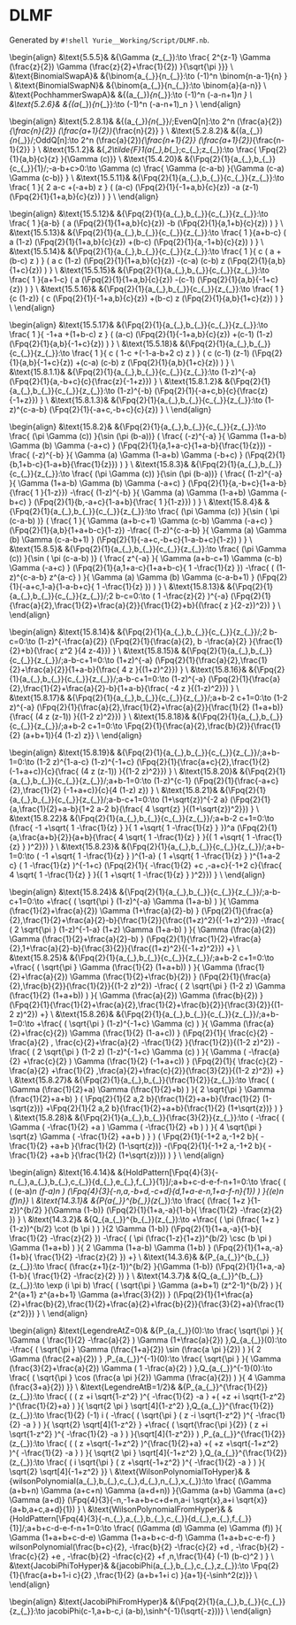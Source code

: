 # DLMF

Generated by `#!shell Yurie__Working/Script/DLMF.nb`. ${}$

\begin{align}
&\text{5.5.5}& &\{\Gamma (z_{\_}):\to \frac{
        2^{z-1}
        \Gamma (\frac{z}{2})
        \Gamma (\frac{z}{2}+\frac{1}{2})
}{\sqrt{\pi }}\}
\\
&\text{BinomialSwapA}& &\{\binom{a_{\_}}{n_{\_}}:\to
    (-1)^n
    \binom{n-a-1}{n}
\}
\\
&\text{BinomialSwapN}& &\{\binom{a_{\_}}{n_{\_}}:\to \binom{a}{a-n}\}
\\
&\text{PochhammerSwapA}& &\{(a_{\_})_{n_{\_}}:\to
    (-1)^n
    (-a-n+1)_n
\}
\\
&\text{5.2.6}& &\{(a_{\_})_{n_{\_}}:\to
    (-1)^n
    (-a-n+1)_n
\}
\\
\end{align}

\begin{align}
&\text{5.2.8.1}& &\{(a_{\_})_{n_{\_}}/;EvenQ[n]:\to
    2^n
    (\frac{a}{2})_{\frac{n}{2}}
    (\frac{a+1}{2})_{\frac{n}{2}}
\}
\\
&\text{5.2.8.2}& &\{(a_{\_})_{n_{\_}}/;OddQ[n]:\to
    2^n
    (\frac{a}{2})_{\frac{n+1}{2}}
    (\frac{a+1}{2})_{\frac{n-1}{2}}
\}
\\
&\text{15.1.2}& &\{\,_2\tilde{F}_1(a_{\_},b_{\_};c_{\_};z_{\_}):\to \frac{
        \Fpq{2}{1}{a,b}{c}{z}
}{\Gamma (c)}\}
\\
&\text{15.4.20}& &\{\Fpq{2}{1}{a_{\_},b_{\_}}{c_{\_}}{1}/;-a-b+c>0:\to
    \Gamma (c)
    \frac{
        \Gamma (c-a-b)
    }{\Gamma (c-a) \Gamma (c-b)}
\}
\\
&\text{15.5.11}& &\{\Fpq{2}{1}{a_{\_},b_{\_}}{c_{\_}}{z_{\_}}:\to
    \frac{
        1
    }{
        2 a-c
        +(-a+b) z
    }
    (
        (a-c)
        (\Fpq{2}{1}{-1+a,b}{c}{z})
        -a (z-1)
        (\Fpq{2}{1}{1+a,b}{c}{z})
    )
\}
\\
\end{align}

\begin{align}
&\text{15.5.12}& &\{\Fpq{2}{1}{a_{\_},b_{\_}}{c_{\_}}{z_{\_}}:\to
    \frac{
        1
    }{a-b}
    (
        a
        (\Fpq{2}{1}{1+a,b}{c}{z})
        -b
        (\Fpq{2}{1}{a,1+b}{c}{z})
    )
\}
\\
&\text{15.5.13}& &\{\Fpq{2}{1}{a_{\_},b_{\_}}{c_{\_}}{z_{\_}}:\to
    \frac{
        1
    }{a+b-c}
    (
        a (1-z)
        (\Fpq{2}{1}{1+a,b}{c}{z})
        +(b-c)
        (\Fpq{2}{1}{a,-1+b}{c}{z})
    )
\}
\\
&\text{15.5.14}& &\{\Fpq{2}{1}{a_{\_},b_{\_}}{c_{\_}}{z_{\_}}:\to
    \frac{
        1
    }{
        c
        (
            a
            +(b-c) z
        )
    }
    (
        a c (1-z)
        (\Fpq{2}{1}{1+a,b}{c}{z})
        -(c-a) (c-b) z
        (\Fpq{2}{1}{a,b}{1+c}{z})
    )
\}
\\
&\text{15.5.15}& &\{\Fpq{2}{1}{a_{\_},b_{\_}}{c_{\_}}{z_{\_}}:\to
    \frac{
        1
    }{a+1-c}
    (
        a
        (\Fpq{2}{1}{1+a,b}{c}{z})
        -(c-1)
        (\Fpq{2}{1}{a,b}{-1+c}{z})
    )
\}
\\
&\text{15.5.16}& &\{\Fpq{2}{1}{a_{\_},b_{\_}}{c_{\_}}{z_{\_}}:\to
    \frac{
        1
    }{c (1-z)}
    (
        c
        (\Fpq{2}{1}{-1+a,b}{c}{z})
        +(b-c) z
        (\Fpq{2}{1}{a,b}{1+c}{z})
    )
\}
\\
\end{align}

\begin{align}
&\text{15.5.17}& &\{\Fpq{2}{1}{a_{\_},b_{\_}}{c_{\_}}{z_{\_}}:\to
    \frac{
        1
    }{
        -1+a
        +(1+b-c) z
    }
    (
        (a-c)
        (\Fpq{2}{1}{-1+a,b}{c}{z})
        +(c-1) (1-z)
        (\Fpq{2}{1}{a,b}{-1+c}{z})
    )
\}
\\
&\text{15.5.18}& &\{\Fpq{2}{1}{a_{\_},b_{\_}}{c_{\_}}{z_{\_}}:\to
    \frac{
        1
    }{
        c
        (
            1-c
            +(-1-a-b+2 c)
            z
        )
    }
    (
        c (c-1) (z-1)
        (\Fpq{2}{1}{a,b}{-1+c}{z})
        +(c-a) (c-b) z
        (\Fpq{2}{1}{a,b}{1+c}{z})
    )
\}
\\
&\text{15.8.1.1}& &\{\Fpq{2}{1}{a_{\_},b_{\_}}{c_{\_}}{z_{\_}}:\to
    (1-z)^{-a}
    (\Fpq{2}{1}{a,-b+c}{c}{\frac{z}{-1+z}})
\}
\\
&\text{15.8.1.2}& &\{\Fpq{2}{1}{a_{\_},b_{\_}}{c_{\_}}{z_{\_}}:\to
    (1-z)^{-b}
    (\Fpq{2}{1}{-a+c,b}{c}{\frac{z}{-1+z}})
\}
\\
&\text{15.8.1.3}& &\{\Fpq{2}{1}{a_{\_},b_{\_}}{c_{\_}}{z_{\_}}:\to
    (1-z)^{c-a-b}
    (\Fpq{2}{1}{-a+c,-b+c}{c}{z})
\}
\\
\end{align}

\begin{align}
&\text{15.8.2}& &\{\Fpq{2}{1}{a_{\_},b_{\_}}{c_{\_}}{z_{\_}}:\to
    \frac{
        (\pi  \Gamma (c))
    }{\sin (\pi  (b-a))}
    (
        \frac{
            (-z)^{-a}
        }{
            \Gamma (1+a-b)
            \Gamma (b) \Gamma (-a+c)
        }
        (\Fpq{2}{1}{a,1+a-c}{1+a-b}{\frac{1}{z}})
        -\frac{
            (-z)^{-b}
        }{
            \Gamma (a)
            \Gamma (1-a+b)
            \Gamma (-b+c)
        }
        (\Fpq{2}{1}{b,1+b-c}{1-a+b}{\frac{1}{z}})
    )
\}
\\
&\text{15.8.3}& &\{\Fpq{2}{1}{a_{\_},b_{\_}}{c_{\_}}{z_{\_}}:\to
    \frac{
        (\pi  \Gamma (c))
    }{\sin (\pi  (b-a))}
    (
        \frac{
            (1-z)^{-a}
        }{
            \Gamma (1+a-b)
            \Gamma (b) \Gamma (-a+c)
        }
        (\Fpq{2}{1}{a,-b+c}{1+a-b}{\frac{
                    1
        }{1-z}})
        -\frac{
            (1-z)^{-b}
        }{
            \Gamma (a)
            \Gamma (1-a+b)
            \Gamma (-b+c)
        }
        (\Fpq{2}{1}{b,-a+c}{1-a+b}{\frac{
                    1
        }{1-z}})
    )
\}
\\
&\text{15.8.4}& &\{\Fpq{2}{1}{a_{\_},b_{\_}}{c_{\_}}{z_{\_}}:\to
    \frac{
        (\pi  \Gamma (c))
    }{\sin (
            \pi
            (c-a-b)
    )}
    (
        \frac{
            1
        }{
            \Gamma (a+b-c+1)
            \Gamma (c-b) \Gamma (-a+c)
        }
        (\Fpq{2}{1}{a,b}{1+a+b-c}{1-z})
        -\frac{
            (1-z)^{c-a-b}
        }{
            \Gamma (a) \Gamma (b)
            \Gamma (c-a-b+1)
        }
        (\Fpq{2}{1}{-a+c,-b+c}{1-a-b+c}{1-z})
    )
\}
\\
&\text{15.8.5}& &\{\Fpq{2}{1}{a_{\_},b_{\_}}{c_{\_}}{z_{\_}}:\to
    \frac{
        (\pi  \Gamma (c))
    }{\sin (
            \pi
            (c-a-b)
    )}
    (
        \frac{
            z^{-a}
        }{
            \Gamma (a+b-c+1)
            \Gamma (c-b) \Gamma (-a+c)
        }
        (\Fpq{2}{1}{a,1+a-c}{1+a+b-c}{
                1
                -\frac{1}{z}
        })
        -\frac{
            (
                (1-z)^{c-a-b}
                z^{a-c}
            )
        }{
            \Gamma (a) \Gamma (b)
            \Gamma (c-a-b+1)
        }
        (\Fpq{2}{1}{-a+c,1-a}{1-a-b+c}{
                1
                -\frac{1}{z}
        })
    )
\}
\\
&\text{15.8.13}& &\{\Fpq{2}{1}{a_{\_},b_{\_}}{c_{\_}}{z_{\_}}/;2 b-c=0:\to
    (
        1
        -\frac{z}{2}
    )^{-a}
    (\Fpq{2}{1}{\frac{a}{2},\frac{1}{2}+\frac{a}{2}}{\frac{1}{2}+b}{(\frac{
                    z
    }{2-z})^2})
\}
\\
\end{align}

\begin{align}
&\text{15.8.14}& &\{\Fpq{2}{1}{a_{\_},b_{\_}}{c_{\_}}{z_{\_}}/;2 b-c=0:\to
    (1-z)^{-\frac{a}{2}}
    (\Fpq{2}{1}{\frac{a}{2},
            b
            -\frac{a}{2}
        }{\frac{1}{2}+b}{\frac{
                z^2
    }{4 z-4}})
\}
\\
&\text{15.8.15}& &\{\Fpq{2}{1}{a_{\_},b_{\_}}{c_{\_}}{z_{\_}}/;a-b-c+1=0:\to
    (1+z)^{-a}
    (\Fpq{2}{1}{\frac{a}{2},\frac{1}{2}+\frac{a}{2}}{1+a-b}{\frac{
                4 z
    }{(1+z)^2}})
\}
\\
&\text{15.8.16}& &\{\Fpq{2}{1}{a_{\_},b_{\_}}{c_{\_}}{z_{\_}}/;a-b-c+1=0:\to
    (1-z)^{-a}
    (\Fpq{2}{1}{\frac{a}{2},\frac{1}{2}+\frac{a}{2}-b}{1+a-b}{\frac{
                -4 z
    }{(1-z)^2}})
\}
\\
&\text{15.8.17}& &\{\Fpq{2}{1}{a_{\_},b_{\_}}{c_{\_}}{z_{\_}}/;a+b-2 c+1=0:\to
    (1-2 z)^{-a}
    (\Fpq{2}{1}{\frac{a}{2},\frac{1}{2}+\frac{a}{2}}{\frac{1}{2} (1+a+b)}{\frac{
                (4 z (z-1))
    }{(1-2 z)^2}})
\}
\\
&\text{15.8.18}& &\{\Fpq{2}{1}{a_{\_},b_{\_}}{c_{\_}}{z_{\_}}/;a+b-2 c+1=0:\to \Fpq{2}{1}{\frac{a}{2},\frac{b}{2}}{\frac{1}{2} (a+b+1)}{4 (1-z) z}\}
\\
\end{align}

\begin{align}
&\text{15.8.19}& &\{\Fpq{2}{1}{a_{\_},b_{\_}}{c_{\_}}{z_{\_}}/;a+b-1=0:\to
    (1-2 z)^{1-a-c}
    (1-z)^{-1+c}
    (\Fpq{2}{1}{\frac{a+c}{2},\frac{1}{2} (-1+a+c)}{c}{\frac{
                (4 z (z-1))
    }{(1-2 z)^2}})
\}
\\
&\text{15.8.20}& &\{\Fpq{2}{1}{a_{\_},b_{\_}}{c_{\_}}{z_{\_}}/;a+b-1=0:\to
    (1-z)^{c-1}
    (\Fpq{2}{1}{\frac{-a+c}{2},\frac{1}{2} (-1+a+c)}{c}{4 (1-z) z})
\}
\\
&\text{15.8.21}& &\{\Fpq{2}{1}{a_{\_},b_{\_}}{c_{\_}}{z_{\_}}/;a-b-c+1=0:\to
    (1+\sqrt{z})^{-2 a}
    (\Fpq{2}{1}{a,\frac{1}{2}+a-b}{1+2 a-2 b}{\frac{
                4 \sqrt{z}
    }{(1+\sqrt{z})^2}})
\}
\\
&\text{15.8.22}& &\{\Fpq{2}{1}{a_{\_},b_{\_}}{c_{\_}}{z_{\_}}/;a+b-2 c+1=0:\to
    (\frac{
            -1
            +\sqrt{
                1
                -\frac{1}{z}
            }
        }{
            1
            +\sqrt{
                1
                -\frac{1}{z}
            }
    })^a
    (\Fpq{2}{1}{a,\frac{a+b}{2}}{a+b}{\frac{
                4
                \sqrt{
                    1
                    -\frac{1}{z}
                }
            }{(
                    1
                    +\sqrt{
                        1
                        -\frac{1}{z}
                    }
    )^2}})
\}
\\
&\text{15.8.23}& &\{\Fpq{2}{1}{a_{\_},b_{\_}}{c_{\_}}{z_{\_}}/;a+b-1=0:\to
    (
        -1
        +\sqrt{
            1
            -\frac{1}{z}
        }
    )^{1-a}
    (
        1
        +\sqrt{
            1
            -\frac{1}{z}
        }
    )^{1+a-2 c}
    (
        1
        -\frac{1}{z}
    )^{-1+c}
    (\Fpq{2}{1}{
            -\frac{1}{2}
            +c
        ,-a+c}{-1+2 c}{\frac{
                4
                \sqrt{
                    1
                    -\frac{1}{z}
                }
            }{(
                    1
                    +\sqrt{
                        1
                        -\frac{1}{z}
                    }
    )^2}})
\}
\\
\end{align}

\begin{align}
&\text{15.8.24}& &\{\Fpq{2}{1}{a_{\_},b_{\_}}{c_{\_}}{z_{\_}}/;a-b-c+1=0:\to
    +\frac{
        (
            \sqrt{\pi }
            (1-z)^{-a}
            \Gamma (1+a-b)
        )
    }{
        \Gamma (\frac{1}{2}+\frac{a}{2})
        \Gamma (1+\frac{a}{2}-b)
    }
    (\Fpq{2}{1}{\frac{a}{2},\frac{1}{2}+\frac{a}{2}-b}{\frac{1}{2}}{\frac{(1+z)^2}{(-1+z)^2}})
    -\frac{
        (
            2 \sqrt{\pi }
            (1-z)^{-1-a}
            (1+z)
            \Gamma (1+a-b)
        )
    }{
        \Gamma (\frac{a}{2})
        \Gamma (\frac{1}{2}+\frac{a}{2}-b)
    }
    (\Fpq{2}{1}{\frac{1}{2}+\frac{a}{2},1+\frac{a}{2}-b}{\frac{3}{2}}{\frac{(1+z)^2}{(-1+z)^2}})
+\}
\\
&\text{15.8.25}& &\{\Fpq{2}{1}{a_{\_},b_{\_}}{c_{\_}}{z_{\_}}/;a+b-2 c+1=0:\to
    +\frac{
        (
            \sqrt{\pi }
            \Gamma (\frac{1}{2} (1+a+b))
        )
    }{
        \Gamma (\frac{1}{2}+\frac{a}{2})
        \Gamma (\frac{1}{2}+\frac{b}{2})
    }
    (\Fpq{2}{1}{\frac{a}{2},\frac{b}{2}}{\frac{1}{2}}{(1-2 z)^2})
    -\frac{
        (
            2 \sqrt{\pi } (1-2 z)
            \Gamma (\frac{1}{2} (1+a+b))
        )
    }{
        \Gamma (\frac{a}{2})
        \Gamma (\frac{b}{2})
    }
    (\Fpq{2}{1}{\frac{1}{2}+\frac{a}{2},\frac{1}{2}+\frac{b}{2}}{\frac{3}{2}}{(1-2 z)^2})
+\}
\\
&\text{15.8.26}& &\{\Fpq{2}{1}{a_{\_},b_{\_}}{c_{\_}}{z_{\_}}/;a+b-1=0:\to
    +\frac{
        (
            \sqrt{\pi }
            (1-z)^{-1+c}
            \Gamma (c)
        )
    }{
        \Gamma (\frac{a}{2}+\frac{c}{2})
        \Gamma (\frac{1}{2} (1-a+c))
    }
    (\Fpq{2}{1}{
            \frac{c}{2}
            -\frac{a}{2}
            ,
            \frac{c}{2}+\frac{a}{2}
            -\frac{1}{2}
    }{\frac{1}{2}}{(1-2 z)^2})
    -\frac{
        (
            2 \sqrt{\pi } (1-2 z)
            (1-z)^{-1+c}
            \Gamma (c)
        )
    }{
        \Gamma (
            -\frac{a}{2}
            +\frac{c}{2}
        )
        \Gamma (\frac{1}{2} (-1+a+c))
    }
    (\Fpq{2}{1}{
            \frac{c}{2}
            -\frac{a}{2}
            +\frac{1}{2}
    ,\frac{a}{2}+\frac{c}{2}}{\frac{3}{2}}{(1-2 z)^2})
+\}
\\
&\text{15.8.27}& &\{\Fpq{2}{1}{a_{\_},b_{\_}}{\frac{1}{2}}{z_{\_}}:\to
    \frac{
        (
            \Gamma (\frac{1}{2}+a)
            \Gamma (\frac{1}{2}+b)
        )
    }{
        2 \sqrt{\pi }
        \Gamma (\frac{1}{2}+a+b)
    }
    (
        \Fpq{2}{1}{2 a,2 b}{\frac{1}{2}+a+b}{\frac{1}{2} (1-\sqrt{z})}
        +\Fpq{2}{1}{2 a,2 b}{\frac{1}{2}+a+b}{\frac{1}{2} (1+\sqrt{z})}
    )
\}
\\
&\text{15.8.28}& &\{\Fpq{2}{1}{a_{\_},b_{\_}}{\frac{3}{2}}{z_{\_}}:\to
    (
        -\frac{
            (
                \Gamma (
                    -\frac{1}{2}
                    +a
                )
                \Gamma (
                    -\frac{1}{2}
                    +b
                )
            )
        }{
            4 \sqrt{\pi } \sqrt{z}
            \Gamma (
                -\frac{1}{2}
                +a+b
            )
        }
    )
    (
        \Fpq{2}{1}{-1+2 a,-1+2 b}{
            -\frac{1}{2}
            +a+b
        }{\frac{1}{2} (1-\sqrt{z})}
        -(\Fpq{2}{1}{-1+2 a,-1+2 b}{
                -\frac{1}{2}
                +a+b
        }{\frac{1}{2} (1+\sqrt{z})})
    )
\}
\\
\end{align}

\begin{align}
&\text{16.4.14}& &\{HoldPattern[\Fpq{4}{3}{-n_{\_},a_{\_},b_{\_},c_{\_}}{d_{\_},e_{\_},f_{\_}}{1}]/;a+b+c-d-e-f-n+1=0:\to \frac{
        (
            (
                (e-a)_n
                (f-a)_n
            )
            (\Fpq{4}{3}{-n,a,-b+d,-c+d}{d,1+a-e-n,1+a-f-n}{1})
        )
}{(e)_n (f)_n}\}
\\
&\text{14.3.1}& &\{P_{a_{\_}}^{b_{\_}}(z_{\_}):\to
    \frac{
        (\frac{
                1+z
        }{1-z})^{b/2}
    }{\Gamma (1-b)}
    (\Fpq{2}{1}{1+a,-a}{1-b}{
            \frac{1}{2}
            -\frac{z}{2}
    })
\}
\\
&\text{14.3.2}& &\{Q_{a_{\_}}^{b_{\_}}(z_{\_}):\to
    +\frac{
        (
            \pi
            (\frac{
                    1+z
            }{1-z})^{b/2}
            \cot (b \pi )
        )
    }{2 \Gamma (1-b)}
    (\Fpq{2}{1}{1+a,-a}{1-b}{
            \frac{1}{2}
            -\frac{z}{2}
    })
    -\frac{
        (
            \pi
            (\frac{1-z}{1+z})^{b/2}
            \csc (b \pi ) \Gamma (1+a+b)
        )
    }{
        2
        \Gamma (1+a-b)
        \Gamma (1+b)
    }
    (\Fpq{2}{1}{1+a,-a}{1+b}{
            \frac{1}{2}
            -\frac{z}{2}
    })
+\}
\\
&\text{14.3.6}& &\{P_{a_{\_}}^{b_{\_}}(z_{\_}):\to
    \frac{
        (\frac{z+1}{z-1})^{b/2}
    }{\Gamma (1-b)}
    (\Fpq{2}{1}{1+a,-a}{1-b}{
            \frac{1}{2}
            -\frac{z}{2}
    })
\}
\\
&\text{14.3.7}& &\{Q_{a_{\_}}^{b_{\_}}(z_{\_}):\to
    \exp (i \pi  b)
    \frac{
        (
            \sqrt{\pi } \Gamma (a+b+1)
            (z^2-1)^{b/2}
        )
    }{
        2^{a+1}
        z^{a+b+1}
        \Gamma (a+\frac{3}{2})
    }
    (\Fpq{2}{1}{1+\frac{a}{2}+\frac{b}{2},\frac{1}{2}+\frac{a}{2}+\frac{b}{2}}{\frac{3}{2}+a}{\frac{1}{z^2}})
\}
\\
\end{align}

\begin{align}
&\text{LegendreAtZ=0}& &\{P_{a_{\_}}(0):\to \frac{
        \sqrt{\pi }
    }{
        \Gamma (
            \frac{1}{2}
            -\frac{a}{2}
        )
        \Gamma (1+\frac{a}{2})
    },Q_{a_{\_}}(0):\to
    -\frac{
        (
            \sqrt{\pi }
            \Gamma (\frac{1+a}{2})
            \sin (\frac{a \pi }{2})
        )
    }{
        2
        \Gamma (\frac{2+a}{2})
    }
    ,P_{a_{\_}}^{-1}(0):\to \frac{
        \sqrt{\pi }
    }{
        \Gamma (\frac{3}{2}+\frac{a}{2})
        \Gamma (
            1
            -\frac{a}{2}
        )
    },Q_{a_{\_}}^{-1}(0):\to \frac{
        (
            \sqrt{\pi }
            \cos (\frac{a \pi }{2})
            \Gamma (\frac{a}{2})
        )
    }{
        4
        \Gamma (\frac{3+a}{2})
}\}
\\
&\text{LegendreAtB=1/2}& &\{P_{a_{\_}}^{\frac{1}{2}}(z_{\_}):\to \frac{
        (
            (
                z
                +i
                \sqrt{1-z^2}
            )^{
                -\frac{1}{2}
                -a
            }
            +(
                +z
                +i
                \sqrt{1-z^2}
            )^{\frac{1}{2}+a}
        )
    }{
        \sqrt{2 \pi }
        \sqrt[4]{1-z^2}
    },Q_{a_{\_}}^{\frac{1}{2}}(z_{\_}):\to \frac{1}{2}
    (-1)
    i
    (
        -\frac{
            (
                \sqrt{\pi }
                (
                    z
                    -i
                    \sqrt{1-z^2}
                )^{
                    -\frac{1}{2}
                    -a
                }
            )
        }{
            \sqrt{2}
            \sqrt[4]{1-z^2}
        }
        +\frac{
            (
                \sqrt{\frac{\pi }{2}}
                (
                    z
                    +i
                    \sqrt{1-z^2}
                )^{
                    -\frac{1}{2}
                    -a
                }
            )
        }{\sqrt[4]{1-z^2}}
    )
    ,P_{a_{\_}}^{\frac{1}{2}}(z_{\_}):\to \frac{
        (
            (
                z
                +\sqrt{-1+z^2}
            )^{\frac{1}{2}+a}
            +(
                +z
                +\sqrt{-1+z^2}
            )^{
                -\frac{1}{2}
                -a
            }
        )
    }{
        \sqrt{2 \pi }
        \sqrt[4]{-1+z^2}
    },Q_{a_{\_}}^{\frac{1}{2}}(z_{\_}):\to \frac{
        (
            i \sqrt{\pi }
            (
                z
                +\sqrt{-1+z^2}
            )^{
                -\frac{1}{2}
                -a
            }
        )
    }{
        \sqrt{2}
        \sqrt[4]{-1+z^2}
}\}
\\
&\text{WilsonPolynomialToHyper}& &\{wilsonPolynomial(a_{\_},b_{\_},c_{\_},d_{\_},n_{\_},x_{\_}):\to
    \frac{
        (\Gamma (a+b+n) \Gamma (a+c+n) \Gamma (a+d+n))
    }{\Gamma (a+b) \Gamma (a+c) \Gamma (a+d)}
    (\Fpq{4}{3}{-n,-1+a+b+c+d+n,a-i \sqrt{x},a+i \sqrt{x}}{a+b,a+c,a+d}{1})
\}
\\
&\text{WilsonPolynomialFromHyper}& &\{HoldPattern[\Fpq{4}{3}{-n_{\_},a_{\_},b_{\_},c_{\_}}{d_{\_},e_{\_},f_{\_}}{1}]/;a+b+c-d-e-f-n+1=0:\to
    \frac{
        (\Gamma (d) \Gamma (e) \Gamma (f))
    }{
        \Gamma (1+a+b+c-d-e)
        \Gamma (1+a+b+c-d-f)
        \Gamma (1+a+b+c-e-f)
    }
    wilsonPolynomial(\frac{b+c}{2},
        -\frac{b}{2}
        -\frac{c}{2}
        +d
        ,
        -\frac{b}{2}
        -\frac{c}{2}
        +e
        ,
        -\frac{b}{2}
        -\frac{c}{2}
        +f
        ,n,\frac{1}{4}
        (-1)
        (b-c)^2
    )
\}
\\
&\text{JacobiPhiToHyper}& &\{jacobiPhi(a_{\_},b_{\_},c_{\_},z_{\_}):\to \Fpq{2}{1}{\frac{a+b+1-i c}{2}
        ,\frac{1}{2}
        (a+b+1+i c)
}{a+1}{-\sinh^2(z)}\}
\\
\end{align}

\begin{align}
&\text{JacobiPhiFromHyper}& &\{\Fpq{2}{1}{a_{\_},b_{\_}}{c_{\_}}{z_{\_}}:\to jacobiPhi(c-1,a+b-c,i (a-b),\sinh^{-1}(\sqrt{-z}))\}
\\
\end{align}